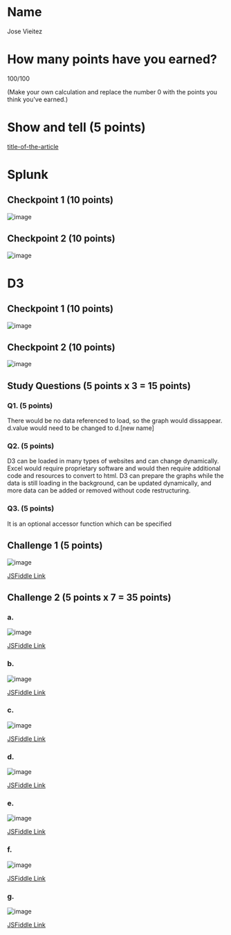 # Name

Jose Vieitez

# How many points have you earned?

100/100

(Make your own calculation and replace the number 0 with the points you think you've earned.)

# Show and tell (5 points)

[title-of-the-article](http://link-to-an-interesting-news-article-about-big-data)

# Splunk

## Checkpoint 1 (10 points)

![image](http://i.imgur.com/XvngPkA.png?raw=true)

## Checkpoint 2 (10 points)

![image](http://i.imgur.com/TKEh4aU.png?raw=true)

# D3

## Checkpoint 1 (10 points)

![image](http://imgur.com/6dCPTQs.png?raw=true)

## Checkpoint 2 (10 points)

![image](http://i.imgur.com/SdMNBSR.png?raw=true)

## Study Questions (5 points x 3 = 15 points)

### Q1. (5 points)

There would be no data referenced to load, so the graph would dissappear. d.value would need to be changed to d.[new name]
### Q2. (5 points)

D3 can be loaded in many types of websites and can change dynamically. Excel would require proprietary software and would then require additional code and resources to convert to html. D3 can prepare the graphs while the data is still loading in the background, can be updated dynamically, and more data can be added or removed without code restructuring. 
### Q3. (5 points)

It is an optional accessor function which can be specified

## Challenge 1 (5 points)

![image](http://i.imgur.com/tbjj2oU.png?raw=true)

[JSFiddle Link](http://jsfiddle.net/josev/4sv2gp1a/1/)

## Challenge 2 (5 points x 7 = 35 points)

### a. 

![image](http://i.imgur.com/B0PFEGs.png?raw=true)

[JSFiddle Link](http://jsfiddle.net/josev/us0pw6jr/1/)

### b.

![image](http://i.imgur.com/J7upfVS.png?raw=true)

[JSFiddle Link](http://jsfiddle.net/josev/wsm2nydo/1/)

### c.

![image](http://i.imgur.com/Iy2bFIV.png?raw=true)

[JSFiddle Link](http://jsfiddle.net/josev/us0pw6jr/3/)

### d.

![image](http://i.imgur.com/z4Ruetk.png?raw=true)

[JSFiddle Link](http://jsfiddle.net/josev/us0pw6jr/4/)

### e.

![image](http://i.imgur.com/jfu47B4.png?raw=true)

[JSFiddle Link](http://jsfiddle.net/josev/us0pw6jr/5/)

### f.

![image](http://i.imgur.com/CLlEsH9.png?raw=true)

[JSFiddle Link](http://jsfiddle.net/josev/us0pw6jr/6/)


### g.

![image](http://i.imgur.com/PwMIvmn.png?raw=true)

[JSFiddle Link](http://jsfiddle.net/josev/us0pw6jr/7/)
